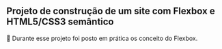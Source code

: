 ## Projeto de construção de um site com Flexbox e HTML5/CSS3 semântico ##

🎯 Durante esse projeto foi posto em prática os conceito do Flexbox.
